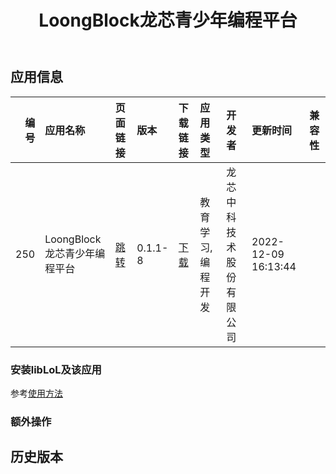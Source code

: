 ﻿---
id: 250
title: LoongBlock龙芯青少年编程平台
toc: true
weight: 250
---

## 应用信息 
|   编号 | 应用名称                | 页面链接                                       | 版本      | 下载链接                                                                           | 应用类型      | 开发者          | 更新时间                | 兼容性   |
|-----:|:--------------------|:-------------------------------------------|:--------|:-------------------------------------------------------------------------------|:----------|:-------------|:--------------------|:------|
|  250 | LoongBlock龙芯青少年编程平台 | [跳转](http://app.loongapps.cn/#/detail/250) | 0.1.1-8 | [下载](http://113.24.212.22:8090/upload/file/loongblock_0.1.1-8_loongarch64.deb) | 教育学习,编程开发 | 龙芯中科技术股份有限公司 | 2022-12-09 16:13:44 |       |
### 安装libLoL及该应用 
参考[使用方法](/docs/usage) 
### 额外操作 


## 历史版本 
 